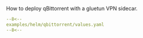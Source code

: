 How to deploy qBittorrent with a gluetun VPN sidecar.

```yaml linenums="1"
--8<--
examples/helm/qbittorrent/values.yaml
--8<--
```
